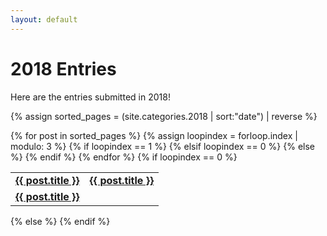 ```yaml
---
layout: default
---
```


# 2018 Entries

Here are the entries submitted in 2018! 

{% assign sorted_pages = (site.categories.2018 | sort:"date") | reverse %}
<table>{% for post in sorted_pages %}
  {% assign loopindex = forloop.index | modulo: 3 %}
  {% if loopindex == 1 %}
    <tr><td id="entries"><strong><a href="{{ post.url }}">{{ post.title }}</a></strong></td>
  {% elsif loopindex == 0 %}
    <td id="entries"><strong><a href="{{ post.url }}">{{ post.title }}</a></strong></td></tr>
  {% else %}
    <td id="entries"><strong><a href="{{ post.url }}">{{ post.title }}</a></strong></td>
  {% endif %}
 {% endfor %}
  {% if loopindex == 0 %}
    </table>
  {% else %}
    </tr></table>
  {% endif %}
